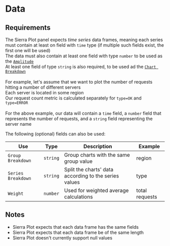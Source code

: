 # Data

## Requirements

The Sierra Plot panel expects <i>time series</i> data frames, meaning each series must contain at least on field with `time` type (if multiple such fields exist, the first one will be used)
<br>
The data must also contain at least one field with type `number` to be used as the [`Amplitude`](configuration_options.md#fields)
<br>
At least one field of type `string` is also required, to be used ad the [`Chart Breakdown`](configuration_options.md#fields)
<br>
<br>
For example, let's assume that we want to plot the number of requests hitting a number of different servers
<br>
Each server is located in some region
<br>
Our request count metric is calculated separately for `type=OK` and `type=ERROR`
<br>
<br>
For the above example, our data will contain a `time` field, a `number` field that represents the number of requests, and a `string` field representing the server name

The following (optional) fields can also be used:

| Use | Type | Description | Example |
| ------------ | ------------- | ------------ | ------------ |
| `Group Breakdown` | `string` | Group charts with the same group value | region |
| `Series Breakdown` | `string` | Split the charts' data according to the series values | type |
| `Weight` | `number` | Used for weighted average calculations | total requests |


## Notes

* Sierra Plot expects that each data frame has the same fields
* Sierra Plot expects that each data frame be of the same length
* Sierra Plot doesn't currently support null values